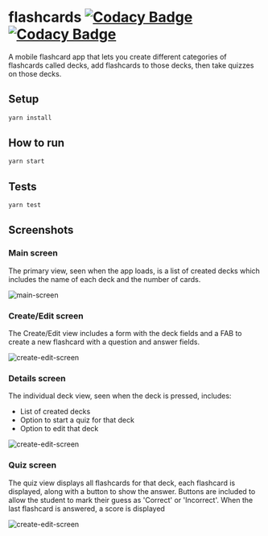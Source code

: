 # flashcards [![Codacy Badge][grade-image]][grade][![Codacy Badge][coverage-image]][coverage]
A mobile flashcard app that lets you create different categories of flashcards called decks, add flashcards to those decks, then take quizzes on those decks.

## Setup

```sh
yarn install
```

## How to run

```sh
yarn start
```
## Tests

```sh
yarn test
```

## Screenshots
### Main screen
The primary view, seen when the app loads, is a list of created decks which includes the name of each deck and the number of cards.

![main-screen][main-screen-image]
### Create/Edit screen
The Create/Edit view includes a form with the deck fields and a FAB to create a new flashcard with a question and answer fields.

![create-edit-screen][create-edit-screen-image]
### Details screen
The individual deck view, seen when the deck is pressed, includes:
- List of created decks
- Option to start a quiz for that deck
- Option to edit that deck

![create-edit-screen][details-screen-image]
### Quiz screen
The quiz view displays all flashcards for that deck, each flashcard is displayed, along with a button to show the answer.
Buttons are included to allow the student to mark their guess as 'Correct' or 'Incorrect'. When the last flashcard is answered, a score is displayed

![create-edit-screen][quiz-screen-image]

[grade-image]: https://api.codacy.com/project/badge/Grade/db0ec79b4b484186a99a12e6ba89ad2b
[grade]: https://app.codacy.com/app/bruno.f.castro12/flashcards?utm_source=github.com&utm_medium=referral&utm_content=brunohkbx/flashcards&utm_campaign=Badge_Grade_Dashboard
[coverage-image]: https://api.codacy.com/project/badge/Coverage/2143017ebe4142d88e4a45391694f385
[coverage]: https://www.codacy.com/app/bruno.f.castro12/flashcards?utm_source=github.com&utm_medium=referral&utm_content=brunohkbx/flashcards&utm_campaign=Badge_Coverage
[main-screen-image]: screenshots/main.jpeg
[create-edit-screen-image]: screenshots/create-edit.jpeg
[details-screen-image]: screenshots/details.jpeg
[quiz-screen-image]: screenshots/quiz.jpeg

